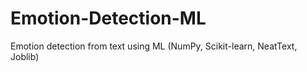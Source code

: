 # Emotion-Detection-ML
Emotion detection from text using ML (NumPy, Scikit-learn, NeatText, Joblib)
